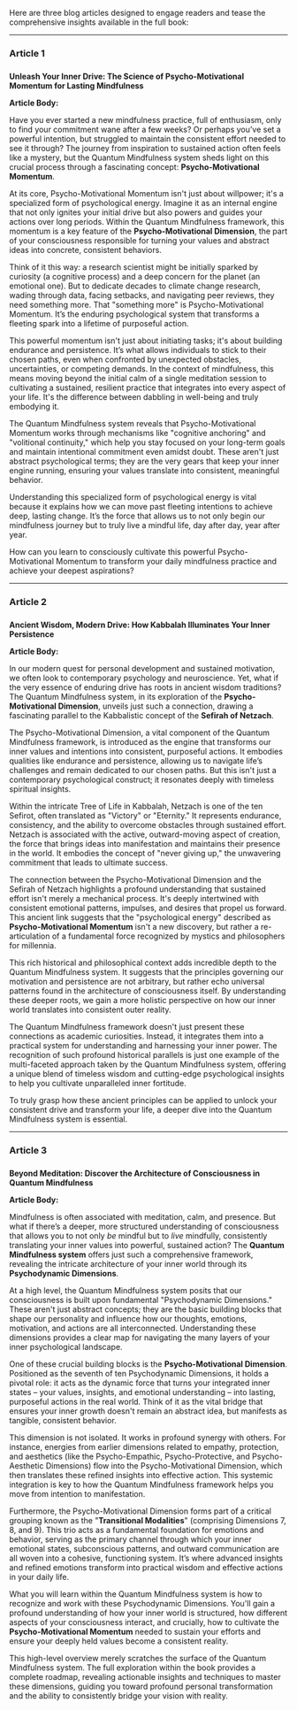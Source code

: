 Here are three blog articles designed to engage readers and tease the comprehensive insights available in the full book:

---

### Article 1

###
**Unleash Your Inner Drive: The Science of Psycho-Motivational Momentum for Lasting Mindfulness**

**Article Body:**

Have you ever started a new mindfulness practice, full of enthusiasm, only to find your commitment wane after a few weeks? Or perhaps you’ve set a powerful intention, but struggled to maintain the consistent effort needed to see it through? The journey from inspiration to sustained action often feels like a mystery, but the Quantum Mindfulness system sheds light on this crucial process through a fascinating concept: **Psycho-Motivational Momentum**.

At its core, Psycho-Motivational Momentum isn't just about willpower; it's a specialized form of psychological energy. Imagine it as an internal engine that not only ignites your initial drive but also powers and guides your actions over long periods. Within the Quantum Mindfulness framework, this momentum is a key feature of the **Psycho-Motivational Dimension**, the part of your consciousness responsible for turning your values and abstract ideas into concrete, consistent behaviors.

Think of it this way: a research scientist might be initially sparked by curiosity (a cognitive process) and a deep concern for the planet (an emotional one). But to dedicate decades to climate change research, wading through data, facing setbacks, and navigating peer reviews, they need something more. That "something more" is Psycho-Motivational Momentum. It’s the enduring psychological system that transforms a fleeting spark into a lifetime of purposeful action.

This powerful momentum isn't just about initiating tasks; it's about building endurance and persistence. It’s what allows individuals to stick to their chosen paths, even when confronted by unexpected obstacles, uncertainties, or competing demands. In the context of mindfulness, this means moving beyond the initial calm of a single meditation session to cultivating a sustained, resilient practice that integrates into every aspect of your life. It's the difference between dabbling in well-being and truly embodying it.

The Quantum Mindfulness system reveals that Psycho-Motivational Momentum works through mechanisms like "cognitive anchoring" and "volitional continuity," which help you stay focused on your long-term goals and maintain intentional commitment even amidst doubt. These aren't just abstract psychological terms; they are the very gears that keep your inner engine running, ensuring your values translate into consistent, meaningful behavior.

Understanding this specialized form of psychological energy is vital because it explains how we can move past fleeting intentions to achieve deep, lasting change. It’s the force that allows us to not only begin our mindfulness journey but to truly live a mindful life, day after day, year after year.

How can you learn to consciously cultivate this powerful Psycho-Motivational Momentum to transform your daily mindfulness practice and achieve your deepest aspirations?

---

### Article 2

###
**Ancient Wisdom, Modern Drive: How Kabbalah Illuminates Your Inner Persistence**

**Article Body:**

In our modern quest for personal development and sustained motivation, we often look to contemporary psychology and neuroscience. Yet, what if the very essence of enduring drive has roots in ancient wisdom traditions? The Quantum Mindfulness system, in its exploration of the **Psycho-Motivational Dimension**, unveils just such a connection, drawing a fascinating parallel to the Kabbalistic concept of the **Sefirah of Netzach**.

The Psycho-Motivational Dimension, a vital component of the Quantum Mindfulness framework, is introduced as the engine that transforms our inner values and intentions into consistent, purposeful actions. It embodies qualities like endurance and persistence, allowing us to navigate life’s challenges and remain dedicated to our chosen paths. But this isn't just a contemporary psychological construct; it resonates deeply with timeless spiritual insights.

Within the intricate Tree of Life in Kabbalah, Netzach is one of the ten Sefirot, often translated as "Victory" or "Eternity." It represents endurance, consistency, and the ability to overcome obstacles through sustained effort. Netzach is associated with the active, outward-moving aspect of creation, the force that brings ideas into manifestation and maintains their presence in the world. It embodies the concept of "never giving up," the unwavering commitment that leads to ultimate success.

The connection between the Psycho-Motivational Dimension and the Sefirah of Netzach highlights a profound understanding that sustained effort isn't merely a mechanical process. It's deeply intertwined with consistent emotional patterns, impulses, and desires that propel us forward. This ancient link suggests that the "psychological energy" described as **Psycho-Motivational Momentum** isn't a new discovery, but rather a re-articulation of a fundamental force recognized by mystics and philosophers for millennia.

This rich historical and philosophical context adds incredible depth to the Quantum Mindfulness system. It suggests that the principles governing our motivation and persistence are not arbitrary, but rather echo universal patterns found in the architecture of consciousness itself. By understanding these deeper roots, we gain a more holistic perspective on how our inner world translates into consistent outer reality.

The Quantum Mindfulness framework doesn't just present these connections as academic curiosities. Instead, it integrates them into a practical system for understanding and harnessing your inner power. The recognition of such profound historical parallels is just one example of the multi-faceted approach taken by the Quantum Mindfulness system, offering a unique blend of timeless wisdom and cutting-edge psychological insights to help you cultivate unparalleled inner fortitude.

To truly grasp how these ancient principles can be applied to unlock your consistent drive and transform your life, a deeper dive into the Quantum Mindfulness system is essential.

---

### Article 3

###
**Beyond Meditation: Discover the Architecture of Consciousness in Quantum Mindfulness**

**Article Body:**

Mindfulness is often associated with meditation, calm, and presence. But what if there’s a deeper, more structured understanding of consciousness that allows you to not only *be* mindful but to *live* mindfully, consistently translating your inner values into powerful, sustained action? The **Quantum Mindfulness system** offers just such a comprehensive framework, revealing the intricate architecture of your inner world through its **Psychodynamic Dimensions**.

At a high level, the Quantum Mindfulness system posits that our consciousness is built upon fundamental "Psychodynamic Dimensions." These aren't just abstract concepts; they are the basic building blocks that shape our personality and influence how our thoughts, emotions, motivation, and actions are all interconnected. Understanding these dimensions provides a clear map for navigating the many layers of your inner psychological landscape.

One of these crucial building blocks is the **Psycho-Motivational Dimension**. Positioned as the seventh of ten Psychodynamic Dimensions, it holds a pivotal role: it acts as the dynamic force that turns your integrated inner states – your values, insights, and emotional understanding – into lasting, purposeful actions in the real world. Think of it as the vital bridge that ensures your inner growth doesn't remain an abstract idea, but manifests as tangible, consistent behavior.

This dimension is not isolated. It works in profound synergy with others. For instance, energies from earlier dimensions related to empathy, protection, and aesthetics (like the Psycho-Empathic, Psycho-Protective, and Psycho-Aesthetic Dimensions) flow into the Psycho-Motivational Dimension, which then translates these refined insights into effective action. This systemic integration is key to how the Quantum Mindfulness framework helps you move from intention to manifestation.

Furthermore, the Psycho-Motivational Dimension forms part of a critical grouping known as the "**Transitional Modalities**" (comprising Dimensions 7, 8, and 9). This trio acts as a fundamental foundation for emotions and behavior, serving as the primary channel through which your inner emotional states, subconscious patterns, and outward communication are all woven into a cohesive, functioning system. It’s where advanced insights and refined emotions transform into practical wisdom and effective actions in your daily life.

What you will learn within the Quantum Mindfulness system is how to recognize and work with these Psychodynamic Dimensions. You'll gain a profound understanding of how your inner world is structured, how different aspects of your consciousness interact, and crucially, how to cultivate the **Psycho-Motivational Momentum** needed to sustain your efforts and ensure your deeply held values become a consistent reality.

This high-level overview merely scratches the surface of the Quantum Mindfulness system. The full exploration within the book provides a complete roadmap, revealing actionable insights and techniques to master these dimensions, guiding you toward profound personal transformation and the ability to consistently bridge your vision with reality.
